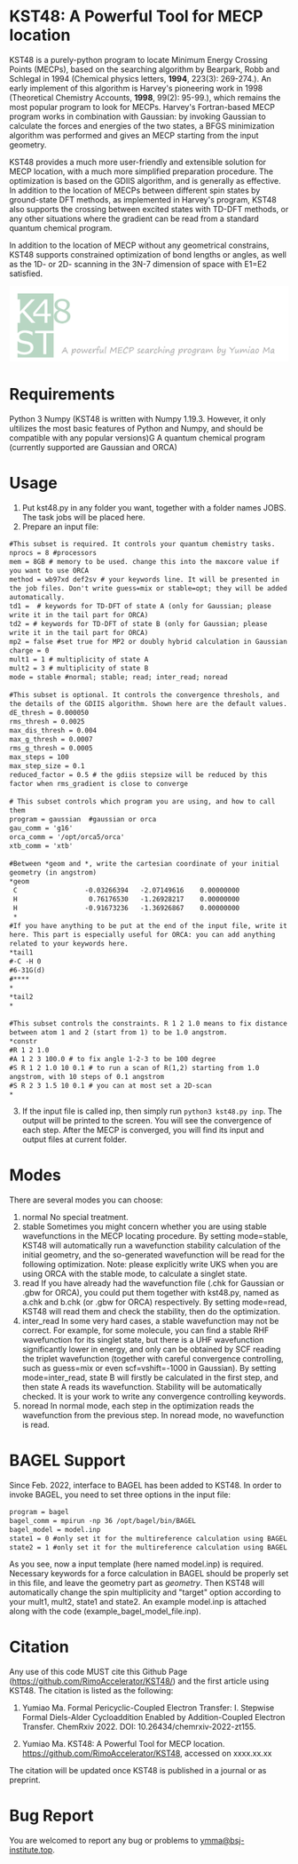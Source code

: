 # KST48: A Powerful Tool for MECP location

KST48 is a purely-python program to locate Minimum Energy Crossing Points (MECPs), based on the searching algorithm by Bearpark, Robb and Schlegal in 1994 (Chemical physics letters, **1994**, 223(3): 269-274.).  An early implement of this algorithm is Harvey's pioneering work in 1998 (Theoretical Chemistry Accounts, **1998**, 99(2): 95-99.), which remains the most popular program to look for MECPs. Harvey's Fortran-based MECP program works in combination with Gaussian: by invoking Gaussian to calculate the forces and energies of the two states, a BFGS minimization algorithm was performed and gives an MECP starting from the input geometry.

KST48 provides a much more user-friendly and extensible solution for MECP location, with a much more simplified preparation procedure. The optimization is based on the GDIIS algorithm, and is generally as effective. In addition to the location of MECPs between different spin states by ground-state DFT methods, as implemented in Harvey's program, KST48 also supports the crossing between excited states with TD-DFT methods, or any other situations where the gradient can be read from a standard quantum chemical program.

In addition to the location of MECP without any geometrical constrains, KST48 supports constrained optimization of bond lengths or angles, as well as the 1D- or 2D- scanning in the 3N-7 dimension of space with E1=E2 satisfied.

![logo](https://github.com/RimoAccelerator/KST48/blob/main/logo_KST48.png)

# Requirements
Python 3
Numpy
(KST48 is written with Numpy 1.19.3. However, it only ultilizes the most basic features of Python and Numpy, and should be compatible with any popular versions)G
A quantum chemical program (currently supported are Gaussian and ORCA)

# Usage
1. Put kst48.py in any folder you want, together with a folder names JOBS. The task jobs will be placed here.
2. Prepare an input file:
```
#This subset is required. It controls your quantum chemistry tasks.
nprocs = 8 #processors
mem = 8GB # memory to be used. change this into the maxcore value if you want to use ORCA
method = wb97xd def2sv # your keywords line. It will be presented in the job files. Don't write guess=mix or stable=opt; they will be added automatically.
td1 =  # keywords for TD-DFT of state A (only for Gaussian; please write it in the tail part for ORCA)
td2 = # keywords for TD-DFT of state B (only for Gaussian; please write it in the tail part for ORCA)
mp2 = false #set true for MP2 or doubly hybrid calculation in Gaussian
charge = 0
mult1 = 1 # multiplicity of state A
mult2 = 3 # multiplicity of state B
mode = stable #normal; stable; read; inter_read; noread

#This subset is optional. It controls the convergence threshols, and the details of the GDIIS algorithm. Shown here are the default values.
dE_thresh = 0.000050
rms_thresh = 0.0025
max_dis_thresh = 0.004
max_g_thresh = 0.0007
rms_g_thresh = 0.0005
max_steps = 100
max_step_size = 0.1
reduced_factor = 0.5 # the gdiis stepsize will be reduced by this factor when rms_gradient is close to converge

# This subset controls which program you are using, and how to call them
program = gaussian  #gaussian or orca
gau_comm = 'g16'
orca_comm = '/opt/orca5/orca'
xtb_comm = 'xtb'

#Between *geom and *, write the cartesian coordinate of your initial geometry (in angstrom)
*geom
 C                 -0.03266394   -2.07149616    0.00000000
 H                  0.76176530   -1.26928217    0.00000000
 H                 -0.91673236   -1.36926867    0.00000000
 *
#If you have anything to be put at the end of the input file, write it here. This part is especially useful for ORCA: you can add anything related to your keywords here.
*tail1
#-C -H 0
#6-31G(d)
#****
*
*tail2
*

#This subset controls the constraints. R 1 2 1.0 means to fix distance between atom 1 and 2 (start from 1) to be 1.0 angstrom.
*constr
#R 1 2 1.0
#A 1 2 3 100.0 # to fix angle 1-2-3 to be 100 degree
#S R 1 2 1.0 10 0.1 # to run a scan of R(1,2) starting from 1.0 angstrom, with 10 steps of 0.1 angstrom
#S R 2 3 1.5 10 0.1 # you can at most set a 2D-scan
*
```
3. If the input file is called inp, then simply run `python3 kst48.py inp`. The output will be printed to the screen.
You will see the convergence of each step. After the MECP is converged, you will find its input and output files at current folder.

# Modes
There are several modes you can choose:
1. normal
  No special treatment.
2. stable
  Sometimes you might concern whether you are using stable wavefunctions in the MECP locating procedure. By setting mode=stable, KST48 will automatically run a wavefunction stability calculation of the initial geometry, and the so-generated wavefunction will be read for the following optimization.
  Note: please explicitly write UKS when you are using ORCA with the stable mode, to calculate a singlet state.
3. read
  If you have already had the wavefunction file (.chk for Gaussian or .gbw for ORCA), you could put them together with kst48.py, named as a.chk and b.chk (or .gbw for ORCA) respectively. By setting mode=read, KST48 will read them and check the stability, then do the optimization.
4. inter_read
  In some very hard cases, a stable wavefunction may not be correct. For example, for some molecule, you can find a stable RHF wavefunction for its singlet state, but there is a UHF wavefunction significantly lower in energy, and only can be obtained by SCF reading the triplet wavefunction (together with careful convergence controlling, such as guess=mix or even scf=vshift=-1000 in Gaussian). By setting mode=inter_read, state B will firstly be calculated in the first step, and then state A reads its wavefunction. Stability will be automatically checked. It is your work to write any convergence controlling keywords.
5. noread
  In normal mode, each step in the optimization reads the wavefunction from the previous step. In noread mode, no wavefunction is read.

# BAGEL Support
Since Feb. 2022, interface to BAGEL has been added to KST48. In order to invoke BAGEL, you need to set three options in the input file:
```
program = bagel  
bagel_comm = mpirun -np 36 /opt/bagel/bin/BAGEL
bagel_model = model.inp 
state1 = 0 #only set it for the multireference calculation using BAGEL
state2 = 1 #only set it for the multireference calculation using BAGEL
```
As you see, now a input template (here named model.inp) is required. Necessary keywords for a force calculation in BAGEL should be properly set in this file, and leave the geometry part as *geometry*. Then KST48 will automatically change the spin multiplicity and "target" option according to your mult1, mult2, state1 and state2. An example model.inp is attached along with the code (example_bagel_model_file.inp).

# Citation
Any use of this code MUST cite this Github Page (https://github.com/RimoAccelerator/KST48/) and the first article using KST48. The citation is listed as the following:

1. Yumiao Ma. Formal Pericyclic-Coupled Electron Transfer: I. Stepwise Formal Diels-Alder Cycloaddition Enabled by Addition-Coupled Electron Transfer. ChemRxiv 2022. DOI: 10.26434/chemrxiv-2022-zt155.

2. Yumiao Ma.  KST48: A Powerful Tool for MECP location. https://github.com/RimoAccelerator/KST48, accessed on xxxx.xx.xx

The citation will be updated once KST48 is published in a journal or as preprint.

# Bug Report
You are welcomed to report any bug or problems to ymma@bsj-institute.top.

